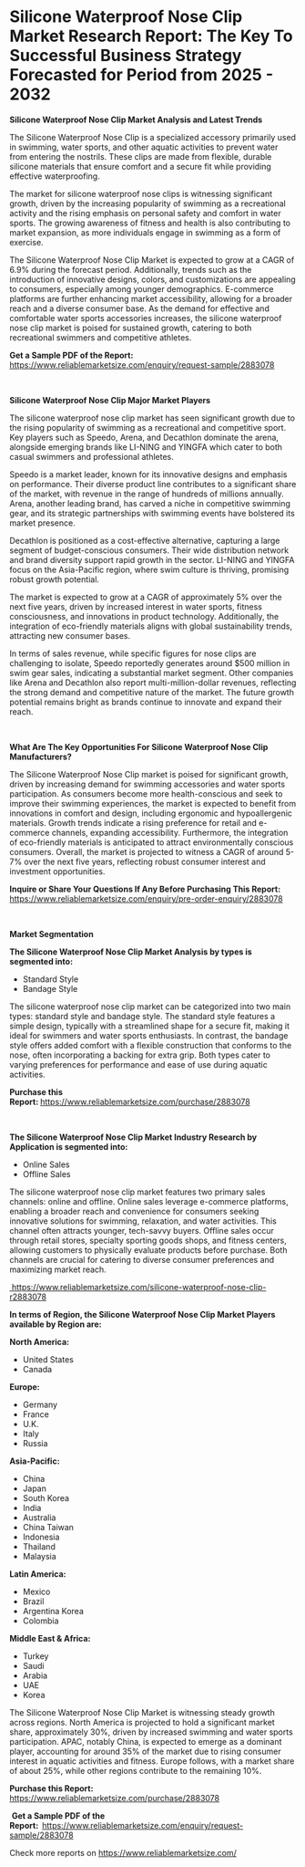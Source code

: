 <p><h1>Silicone Waterproof Nose Clip Market Research Report: The Key To Successful Business Strategy Forecasted for Period from 2025 - 2032</h1></p><p><strong>Silicone Waterproof Nose Clip Market Analysis and Latest Trends</strong></p>
<p><p>The Silicone Waterproof Nose Clip is a specialized accessory primarily used in swimming, water sports, and other aquatic activities to prevent water from entering the nostrils. These clips are made from flexible, durable silicone materials that ensure comfort and a secure fit while providing effective waterproofing. </p><p>The market for silicone waterproof nose clips is witnessing significant growth, driven by the increasing popularity of swimming as a recreational activity and the rising emphasis on personal safety and comfort in water sports. The growing awareness of fitness and health is also contributing to market expansion, as more individuals engage in swimming as a form of exercise. </p><p>The Silicone Waterproof Nose Clip Market is expected to grow at a CAGR of 6.9% during the forecast period. Additionally, trends such as the introduction of innovative designs, colors, and customizations are appealing to consumers, especially among younger demographics. E-commerce platforms are further enhancing market accessibility, allowing for a broader reach and a diverse consumer base. As the demand for effective and comfortable water sports accessories increases, the silicone waterproof nose clip market is poised for sustained growth, catering to both recreational swimmers and competitive athletes.</p></p>
<p><strong>Get a Sample PDF of the Report:&nbsp;</strong> <a href="https://www.reliablemarketsize.com/enquiry/request-sample/2883078?utm_campaign=3178&utm_medium=2&utm_source=Github&utm_content=ia&utm_term=13032025&utm_id=silicone-waterproof-nose-clip">https://www.reliablemarketsize.com/enquiry/request-sample/2883078</a></p>
<p>&nbsp;</p>
<p><strong>Silicone Waterproof Nose Clip Major Market Players</strong></p>
<p><p>The silicone waterproof nose clip market has seen significant growth due to the rising popularity of swimming as a recreational and competitive sport. Key players such as Speedo, Arena, and Decathlon dominate the arena, alongside emerging brands like LI-NING and YINGFA which cater to both casual swimmers and professional athletes.</p><p>Speedo is a market leader, known for its innovative designs and emphasis on performance. Their diverse product line contributes to a significant share of the market, with revenue in the range of hundreds of millions annually. Arena, another leading brand, has carved a niche in competitive swimming gear, and its strategic partnerships with swimming events have bolstered its market presence. </p><p>Decathlon is positioned as a cost-effective alternative, capturing a large segment of budget-conscious consumers. Their wide distribution network and brand diversity support rapid growth in the sector. LI-NING and YINGFA focus on the Asia-Pacific region, where swim culture is thriving, promising robust growth potential.</p><p>The market is expected to grow at a CAGR of approximately 5% over the next five years, driven by increased interest in water sports, fitness consciousness, and innovations in product technology. Additionally, the integration of eco-friendly materials aligns with global sustainability trends, attracting new consumer bases.</p><p>In terms of sales revenue, while specific figures for nose clips are challenging to isolate, Speedo reportedly generates around $500 million in swim gear sales, indicating a substantial market segment. Other companies like Arena and Decathlon also report multi-million-dollar revenues, reflecting the strong demand and competitive nature of the market. The future growth potential remains bright as brands continue to innovate and expand their reach.</p></p>
<p>&nbsp;</p>
<p><strong>What Are The Key Opportunities For Silicone Waterproof Nose Clip Manufacturers?</strong></p>
<p><p>The Silicone Waterproof Nose Clip market is poised for significant growth, driven by increasing demand for swimming accessories and water sports participation. As consumers become more health-conscious and seek to improve their swimming experiences, the market is expected to benefit from innovations in comfort and design, including ergonomic and hypoallergenic materials. Growth trends indicate a rising preference for retail and e-commerce channels, expanding accessibility. Furthermore, the integration of eco-friendly materials is anticipated to attract environmentally conscious consumers. Overall, the market is projected to witness a CAGR of around 5-7% over the next five years, reflecting robust consumer interest and investment opportunities.</p></p>
<p><strong>Inquire or Share Your Questions If Any Before Purchasing This Report:</strong> <a href="https://www.reliablemarketsize.com/enquiry/pre-order-enquiry/2883078?utm_campaign=3178&utm_medium=2&utm_source=Github&utm_content=ia&utm_term=13032025&utm_id=silicone-waterproof-nose-clip">https://www.reliablemarketsize.com/enquiry/pre-order-enquiry/2883078</a></p>
<p>&nbsp;</p>
<p><strong>Market Segmentation</strong></p>
<p><strong>The Silicone Waterproof Nose Clip Market Analysis by types is segmented into:</strong></p>
<p><ul><li>Standard Style</li><li>Bandage Style</li></ul></p>
<p><p>The silicone waterproof nose clip market can be categorized into two main types: standard style and bandage style. The standard style features a simple design, typically with a streamlined shape for a secure fit, making it ideal for swimmers and water sports enthusiasts. In contrast, the bandage style offers added comfort with a flexible construction that conforms to the nose, often incorporating a backing for extra grip. Both types cater to varying preferences for performance and ease of use during aquatic activities.</p></p>
<p><strong>Purchase this Report:&nbsp;</strong><a href="https://www.reliablemarketsize.com/purchase/2883078?utm_campaign=3178&utm_medium=2&utm_source=Github&utm_content=ia&utm_term=13032025&utm_id=silicone-waterproof-nose-clip">https://www.reliablemarketsize.com/purchase/2883078</a></p>
<p>&nbsp;</p>
<p><strong>The Silicone Waterproof Nose Clip Market Industry Research by Application is segmented into:</strong></p>
<p><ul><li>Online Sales</li><li>Offline Sales</li></ul></p>
<p><p>The silicone waterproof nose clip market features two primary sales channels: online and offline. Online sales leverage e-commerce platforms, enabling a broader reach and convenience for consumers seeking innovative solutions for swimming, relaxation, and water activities. This channel often attracts younger, tech-savvy buyers. Offline sales occur through retail stores, specialty sporting goods shops, and fitness centers, allowing customers to physically evaluate products before purchase. Both channels are crucial for catering to diverse consumer preferences and maximizing market reach.</p></p>
<p><a href="https://www.reliablemarketsize.com/silicone-waterproof-nose-clip-r2883078?utm_campaign=3178&utm_medium=2&utm_source=Github&utm_content=ia&utm_term=13032025&utm_id=silicone-waterproof-nose-clip">&nbsp;https://www.reliablemarketsize.com/silicone-waterproof-nose-clip-r2883078</a></p>
<p><strong>In terms of Region, the Silicone Waterproof Nose Clip Market Players available by Region are:</strong></p>
<p>
    <p> <strong> North America: </strong>
        <ul>
            <li>United States</li>
            <li>Canada</li>
        </ul>
        </p> 
    <p> <strong> Europe: </strong>
        <ul>
            <li>Germany</li>
            <li>France</li>
            <li>U.K.</li>
            <li>Italy</li>
            <li>Russia</li>
        </ul>
        </p> 
    <p> <strong> Asia-Pacific: </strong>
        <ul>
            <li>China</li>
            <li>Japan</li>
            <li>South Korea</li>
            <li>India</li>
            <li>Australia</li>
            <li>China Taiwan</li>
            <li>Indonesia</li>
            <li>Thailand</li>
            <li>Malaysia</li>
        </ul>
        </p> 
    <p> <strong> Latin America: </strong>
        <ul>
            <li>Mexico</li>
            <li>Brazil</li>
            <li>Argentina Korea</li>
            <li>Colombia</li>
        </ul>
        </p> 
    <p> <strong> Middle East & Africa: </strong>
        <ul>
            <li>Turkey</li>
            <li>Saudi</li>
            <li>Arabia</li>
            <li>UAE</li>
            <li>Korea</li>
        </ul>
    </p>
    </p>
<p><p>The Silicone Waterproof Nose Clip Market is witnessing steady growth across regions. North America is projected to hold a significant market share, approximately 30%, driven by increased swimming and water sports participation. APAC, notably China, is expected to emerge as a dominant player, accounting for around 35% of the market due to rising consumer interest in aquatic activities and fitness. Europe follows, with a market share of about 25%, while other regions contribute to the remaining 10%.</p></p>
<p><strong>Purchase this Report: </strong><a href="https://www.reliablemarketsize.com/purchase/2883078?utm_campaign=3178&utm_medium=2&utm_source=Github&utm_content=ia&utm_term=13032025&utm_id=silicone-waterproof-nose-clip">https://www.reliablemarketsize.com/purchase/2883078</a></p>
<p>&nbsp;<strong>Get a Sample PDF of the Report:&nbsp;&nbsp;</strong><a href="https://www.reliablemarketsize.com/enquiry/request-sample/2883078?utm_campaign=3178&utm_medium=2&utm_source=Github&utm_content=ia&utm_term=13032025&utm_id=silicone-waterproof-nose-clip">https://www.reliablemarketsize.com/enquiry/request-sample/2883078</a></p>
<p><strong></strong></p>
<p>Check more reports on <a href="https://www.reliablemarketsize.com/?utm_campaign=3178&utm_medium=2&utm_source=Github&utm_content=ia&utm_term=13032025&utm_id=silicone-waterproof-nose-clip">https://www.reliablemarketsize.com/</a></p>
